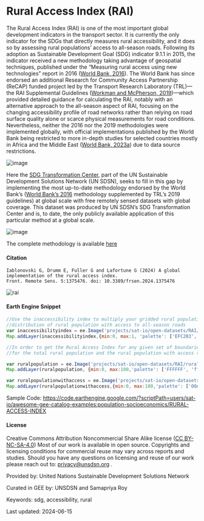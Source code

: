 # Rural Access Index (RAI)

The Rural Access Index (RAI) is one of the most important global development indicators in the transport sector. It is currently the only indicator for the SDGs that directly measures rural accessibility, and it does so by assessing rural populations’ access to all-season roads. Following its adoption as Sustainable Development Goal (SDG) indicator 9.1.1 in 2015, the indicator received a new methodology taking advantage of geospatial techniques, published under the “Measuring rural access using new technologies” report in 2016 ([World Bank, 2016](https://www.frontiersin.org/articles/10.3389/frsen.2024.1375476/full#B19)). The World Bank has since endorsed an additional Research for Community Access Partnership (ReCAP) funded project led by the Transport Research Laboratory (TRL)—the RAI Supplemental Guidelines ([Workman and McPherson, 2019](https://www.frontiersin.org/articles/10.3389/frsen.2024.1375476/full#B15))—which provided detailed guidance for calculating the RAI, notably with an alternative approach to the all-season aspect of RAI, focusing on the changing accessibility profile of road networks rather than relying on road surface quality alone or scarce physical measurements for road conditions. Nevertheless, neither the 2016 nor the 2019 methodologies were implemented globally, with official implementations published by the World Bank being restricted to more in-depth studies for selected countries mostly in Africa and the Middle East ([World Bank, 2023a](https://www.frontiersin.org/articles/10.3389/frsen.2024.1375476/full#B17)) due to data source restrictions.

![image](https://github.com/samapriya/awesome-gee-community-datasets/assets/27212852/0bddad19-137b-4278-a012-5eb0cce5d35f)

Here the [SDG Transformation Center](https://sdgtransformationcenter.org/geospatial), part of the UN Sustainable Development Solutions Network (UN SDSN), seeks to fill in this gap by implementing the most up-to-date methodology endorsed by the World Bank’s ([World Bank’s 2016](https://www.frontiersin.org/articles/10.3389/frsen.2024.1375476/full#B19) methodology supplemented by TRL’s 2019 guidelines) at global scale with free remotely sensed datasets with global coverage. This dataset was produced by UN SDSN’s SDG Transformation Center and is, to date, the only publicly available application of this particular method at a global scale.

![image](https://github.com/samapriya/awesome-gee-community-datasets/assets/27212852/1184bdee-87d5-464a-92da-12768f35b4a9)


The complete methodology is available [here](https://www.frontiersin.org/articles/10.3389/frsen.2024.1375476/full#h1)

#### Citation

```
Iablonovski G, Drumm E, Fuller G and Lafortune G (2024) A global implementation of the rural access index.
Front. Remote Sens. 5:1375476. doi: 10.3389/frsen.2024.1375476
```

![rai](https://github.com/samapriya/awesome-gee-community-datasets/assets/6677629/6041917f-98dc-43d3-9e82-a48fbf7cc6b2)

#### Earth Engine Snippet

```js
//Use the inaccessibility index to multiply your gridded rural population dataset to obtain the
//distribution of rural population with access to all-season roads
var inaccessibilityindex = ee.Image('projects/sat-io/open-datasets/RAI/raimultiplier');
Map.addLayer(inaccessibilityindex,{min:0, max:1, 'palette': ['EFC2B3','ECB176','E9BD3A','E6E600','63C600','00A600']}, 'Inaccessibility index');

//In order to get the Rural Access Index for any given set of boundaries, get zonal statistics
//for the total rural population and the rural population with access to all-season roads

var ruralpopulation = ee.Image('projects/sat-io/open-datasets/RAI/ruralpop');
Map.addLayer(ruralpopulation, {min:0, max:100,'palette': ['FFFFFF', 'ff0000']},'Rural Population');

var ruralpopulationwithaccess = ee.Image('projects/sat-io/open-datasets/RAI/ruralpopaccess');
Map.addLayer(ruralpopulationwithaccess,{min:0, max:100,'palette': ['00A600','63C600','E6E600','E9BD3A','ECB176','EFC2B3']},'Rural Pop w/ Access');

```

Sample Code: https://code.earthengine.google.com/?scriptPath=users/sat-io/awesome-gee-catalog-examples:population-socioeconomics/RURAL-ACCESS-INDEX

#### License

Creative Commons Attribution Noncommercial Share Alike license ([CC BY-NC-SA-4.0](https://creativecommons.org/licenses/by-nc-sa/4.0/legalcode))
Most of our work is available in open source. Copyrights and licensing conditions for commercial reuse may vary across reports and studies. Should you have any questions on licensing and reuse of our work please reach out to: [privacy@unsdsn.org](mailto:privacy@unsdsn.org) .

Provided by: United Nations Sustainable Development Solutions Network

Curated in GEE by: UNSDSN and Samapriya Roy

Keywords: sdg, accessibility, rural

Last updated: 2024-06-15
